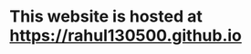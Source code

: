 # This website is hosted at <a href= "https://rahul130500.github.io"> https://rahul130500.github.io </a> 
